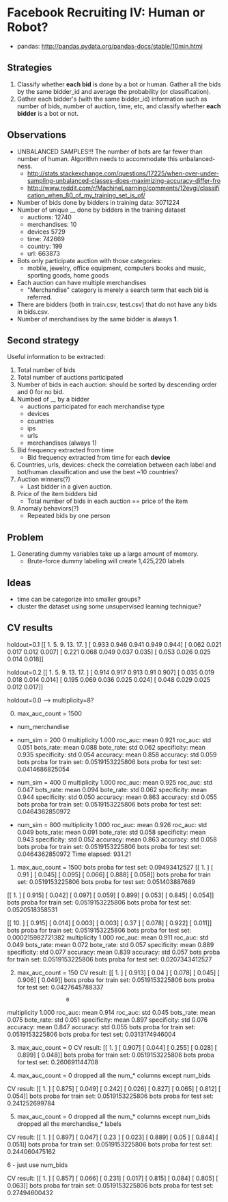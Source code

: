 # Facebook Recruiting IV: Human or Robot?

* pandas: http://pandas.pydata.org/pandas-docs/stable/10min.html

## Strategies

1. Classify whether **each bid** is done by a bot or human. Gather all the
   bids by the same bidder_id and average the probability (or
   classification).
2. Gather each bidder's (with the same bidder_id) information such as
   number of bids, number of auction, time, etc, and classify whether
   **each bidder** is a bot or not.

## Observations

* UNBALANCED SAMPLES!!! The number of bots are far fewer than number
  of human. Algorithm needs to accommodate this unbalanced-ness.
    * http://stats.stackexchange.com/questions/17225/when-over-under-sampling-unbalanced-classes-does-maximizing-accuracy-differ-fro
    * http://www.reddit.com/r/MachineLearning/comments/12evgi/classification_when_80_of_my_training_set_is_of/
* Number of bids done by bidders in training data: 3071224
* Number of unique __ done by bidders in the training dataset
    * auctions: 12740
    * merchandises: 10
    * devices 5729
    * time: 742669
    * country: 199
    * url: 663873
* Bots only participate auction with those categories:
    * mobile, jewelry, office equipment, computers books and
    music, sporting goods, home goods
* Each auction can have multiple merchandises
    * "Merchandise" category is merely a search term that each bid is
    referred.
* There are bidders (both in train.csv, test.csv) that do not have any
  bids in bids.csv.
* Number of merchandises by the same bidder is always **1**.


## Second strategy

Useful information to be extracted:

1. Total number of bids
2. Total number of auctions participated
3. Number of bids in each auction: should be sorted by descending order
   and 0 for no bid.
4. Numbed of __ by a bidder
    * auctions participated for each merchandise type 
    * devices
    * countries
    * ips
    * urls
    * merchandises (always 1)
5. Bid frequency extracted from time
    * Bid frequency extracted from time for each **device**
6. Countries, urls, devices: check the correlation between each label and bot/human
   classification and use the best ~10 countries?
7. Auction winners(?)
    * Last bidder in a given auction.
8. Price of the item bidders bid
    * Total number of bids in each auction == price of the item
9. Anomaly behaviors(?)
    * Repeated bids by one person

## Problem

1. Generating dummy variables take up a large amount of memory.
    * Brute-force dummy labeling will create 1,425,220 labels


## Ideas

* time can be categorize into smaller groups?
* cluster the dataset using some unsupervised learning technique?


## CV results

holdout=0.1
[[  1.      5.      9.     13.     17.   ]
 [  0.933   0.946   0.941   0.949   0.944]
 [  0.062   0.021   0.017   0.012   0.007]
 [  0.221   0.068   0.049   0.037   0.035]
 [  0.053   0.026   0.025   0.014   0.018]]

holdout=0.2
[[  1.      5.      9.     13.     17.   ]
 [  0.914   0.917   0.913   0.91    0.907]
 [  0.035   0.019   0.018   0.014   0.014]
 [  0.195   0.069   0.036   0.025   0.024]
 [  0.048   0.029   0.025   0.012   0.017]]

holdout=0.0 --> multiplicity=8?


0. max_auc_count = 1500
- num_merchandise

* num_sim = 200
                       0
multiplicity       1.000
roc_auc: mean      0.921
roc_auc: std       0.051
bots_rate: mean    0.088
bote_rate: std     0.062
specificity: mean  0.935
specificity: std   0.054
accuracy: mean     0.858
accuracy: std      0.059
bots proba for train set: 0.0519153225806
bots proba for test set:  0.0414686825054

* num_sim = 400
                       0
multiplicity       1.000
roc_auc: mean      0.925
roc_auc: std       0.047
bots_rate: mean    0.094
bote_rate: std     0.062
specificity: mean  0.944
specificity: std   0.050
accuracy: mean     0.863
accuracy: std      0.055
bots proba for train set: 0.0519153225806
bots proba for test set:  0.0464362850972

* num_sim = 800
multiplicity       1.000
roc_auc: mean      0.926
roc_auc: std       0.049
bots_rate: mean    0.091
bote_rate: std     0.058
specificity: mean  0.943
specificity: std   0.052
accuracy: mean     0.863
accuracy: std      0.058
bots proba for train set: 0.0519153225806
bots proba for test set:  0.0464362850972
Time elapsed: 931.21



1. max_auc_count = 1500
bots proba for test set:  0.09493412527
[[ 1.   ]
 [ 0.91 ]
 [ 0.045]
 [ 0.095]
 [ 0.066]
 [ 0.888]
 [ 0.058]]
bots proba for train set: 0.0519153225806
bots proba for test set:  0.051403887689

[[ 1.   ]
 [ 0.915]
 [ 0.042]
 [ 0.097]
 [ 0.059]
 [ 0.899]
 [ 0.053]
 [ 0.845]
 [ 0.054]]
bots proba for train set: 0.0519153225806
bots proba for test set:  0.0520518358531

[[ 10.   ]
 [  0.915]
 [  0.014]
 [  0.003]
 [  0.003]
 [  0.37 ]
 [  0.078]
 [  0.922]
 [  0.011]]
bots proba for train set: 0.0519153225806
bots proba for test set:  0.000215982721382
multiplicity       1.000
roc_auc: mean      0.911
roc_auc: std       0.049
bots_rate: mean    0.072
bote_rate: std     0.057
specificity: mean  0.889
specificity: std   0.077
accuracy: mean     0.839
accuracy: std      0.057
bots proba for train set: 0.0519153225806
bots proba for test set:  0.0207343412527


2. max_auc_count = 150
CV result:
[[ 1.   ]
 [ 0.913]
 [ 0.04 ]
 [ 0.078]
 [ 0.045]
 [ 0.906]
 [ 0.049]]
bots proba for train set: 0.0519153225806
bots proba for test set:  0.0427645788337

                       0
multiplicity       1.000
roc_auc: mean      0.914
roc_auc: std       0.045
bots_rate: mean    0.075
bote_rate: std     0.051
specificity: mean  0.897
specificity: std   0.076
accuracy: mean     0.847
accuracy: std      0.055
bots proba for train set: 0.0519153225806
bots proba for test set:  0.0313174946004


3. max_auc_count = 0
CV result:
[[ 1.   ]
 [ 0.907]
 [ 0.044]
 [ 0.255]
 [ 0.028]
 [ 0.899]
 [ 0.048]]
bots proba for train set: 0.0519153225806
bots proba for test set:  0.260691144708

4. max_auc_count = 0
dropped all the num_* columns except num_bids

CV result:
[[ 1.   ]
 [ 0.875]
 [ 0.049]
 [ 0.242]
 [ 0.026]
 [ 0.827]
 [ 0.065]
 [ 0.812]
 [ 0.054]]
bots proba for train set: 0.0519153225806
bots proba for test set:  0.241252699784

5. max_auc_count = 0
dropped all the num_* columns except num_bids
dropped all the merchandise_* labels

CV result:
[[ 1.   ]
 [ 0.897]
 [ 0.047]
 [ 0.23 ]
 [ 0.023]
 [ 0.889]
 [ 0.05 ]
 [ 0.844]
 [ 0.051]]
bots proba for train set: 0.0519153225806
bots proba for test set:  0.244060475162

6 - just use num_bids

CV result:
[[ 1.   ]
 [ 0.857]
 [ 0.066]
 [ 0.231]
 [ 0.017]
 [ 0.815]
 [ 0.084]
 [ 0.805]
 [ 0.063]]
bots proba for train set: 0.0519153225806
bots proba for test set:  0.27494600432
